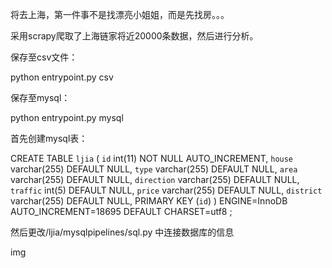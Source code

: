 将去上海，第一件事不是找漂亮小姐姐，而是先找房。。。

采用scrapy爬取了上海链家将近20000条数据，然后进行分析。

保存至csv文件：

python entrypoint.py csv

保存至mysql：

python entrypoint.py mysql

首先创建mysql表：

CREATE TABLE `ljia` (
  `id` int(11) NOT NULL AUTO_INCREMENT,
  `house` varchar(255) DEFAULT NULL,
  `type` varchar(255) DEFAULT NULL,
  `area` varchar(255) DEFAULT NULL,
  `direction` varchar(255) DEFAULT NULL,
  `traffic` int(5) DEFAULT NULL,
  `price` varchar(255) DEFAULT NULL,
  `district` varchar(255) DEFAULT NULL,
  PRIMARY KEY (`id`)
) ENGINE=InnoDB AUTO_INCREMENT=18695 DEFAULT CHARSET=utf8 ;

然后更改/ljia/mysqlpipelines/sql.py 中连接数据库的信息

img<imag>
